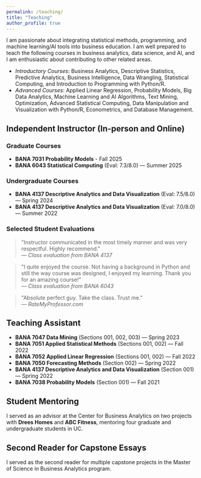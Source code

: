 ```yaml
---
permalink: /teaching/
title: "Teaching"
author_profile: true
---
```


I am passionate about integrating statistical methods, programming, and machine learning/AI tools into business education. I am well prepared to teach the following courses in business analytics, data science, and AI, and I am enthusiastic about contributing to other related areas.

-	*Introductory Courses*: Business Analytics, Descriptive Statistics, Predictive Analytics, Business Intelligence, Data Wrangling, Statistical Computing, and Introduction to Programming with Python/R.
-	*Advanced Courses*: Applied Linear Regression, Probability Models, Big Data Analytics, Machine Learning and AI Algorithms, Text Mining, Optimization, Advanced Statistical Computing, Data Manipulation and Visualization with Python/R, Econometrics, and Database Management.


## Independent Instructor (In-person and Online)

### Graduate Courses
- **BANA 7031 Probability Models** - Fall 2025
- **BANA 6043 Statistical Computing** (Eval: 7.3/8.0) — Summer 2025

### Undergraduate Courses
- **BANA 4137 Descriptive Analytics and Data Visualization** (Eval: 7.5/8.0) — Spring 2024
- **BANA 4137 Descriptive Analytics and Data Visualization** (Eval: 7.0/8.0) — Summer 2022

### Selected Student Evaluations

> "Instructor communicated in the most timely manner and was very respectful. Highly recommend."  
> — *Class evaluation from BANA 4137*

> "I quite enjoyed the course. Not having a background in Python and still the way course was designed, I enjoyed my learning. Thank you for an amazing course!"  
> — *Class evaluation from BANA 6043*

> "Absolute perfect guy. Take the class. Trust me."  
> — *RateMyProfessor.com*

## Teaching Assistant
- **BANA 7047 Data Mining** (Sections 001, 002, 003) — Spring 2023
- **BANA 7051 Applied Statistical Methods** (Sections 001, 002) — Fall 2022
- **BANA 7052 Applied Linear Regression** (Sections 001, 002) — Fall 2022
- **BANA 7050 Forecasting Methods** (Section 002) — Spring 2022
- **BANA 4137 Descriptive Analytics and Data Visualization** (Section 001) — Spring 2022
- **BANA 7038 Probability Models** (Section 001) — Fall 2021

## Student Mentoring

I served as an advisor at the Center for Business Analytics on two projects with **Drees Homes** and **ABC Fitness**, mentoring four graduate and undergraduate students in UC.

## Second Reader for Capstone Essays

I served as the second reader for multiple capstone projects in the Master of Science in Business Analytics program.

